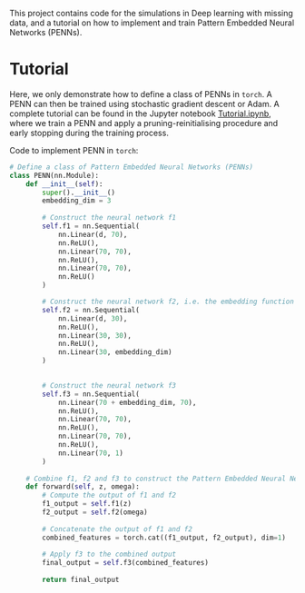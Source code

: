 This project contains code for the simulations in Deep learning with missing data, and a tutorial on how to implement and train Pattern Embedded Neural Networks (PENNs).

# Tutorial
Here, we only demonstrate how to define a class of PENNs in `torch`. A PENN can then be trained using stochastic gradient descent or Adam. A complete tutorial can be found in the Jupyter notebook [Tutorial.ipynb](./Tutorial.ipynb), where we train a PENN and apply a pruning-reinitialising procedure and early stopping during the training process.

Code to implement PENN in `torch`:

```python
# Define a class of Pattern Embedded Neural Networks (PENNs)
class PENN(nn.Module):
    def __init__(self):
        super().__init__()
        embedding_dim = 3
        
        # Construct the neural network f1
        self.f1 = nn.Sequential(
            nn.Linear(d, 70),  
            nn.ReLU(),
            nn.Linear(70, 70), 
            nn.ReLU(),
            nn.Linear(70, 70), 
            nn.ReLU()
        )

        # Construct the neural network f2, i.e. the embedding function
        self.f2 = nn.Sequential(
            nn.Linear(d, 30),  
            nn.ReLU(),
            nn.Linear(30, 30),  
            nn.ReLU(),
            nn.Linear(30, embedding_dim)
        )

        
        # Construct the neural network f3
        self.f3 = nn.Sequential(
            nn.Linear(70 + embedding_dim, 70),
            nn.ReLU(),
            nn.Linear(70, 70),
            nn.ReLU(),
            nn.Linear(70, 70),
            nn.ReLU(),
            nn.Linear(70, 1)  
        )
    
    # Combine f1, f2 and f3 to construct the Pattern Embedded Neural Network
    def forward(self, z, omega):
        # Compute the output of f1 and f2
        f1_output = self.f1(z)
        f2_output = self.f2(omega)
        
        # Concatenate the output of f1 and f2
        combined_features = torch.cat((f1_output, f2_output), dim=1)
        
        # Apply f3 to the combined output
        final_output = self.f3(combined_features)
        
        return final_output
```



